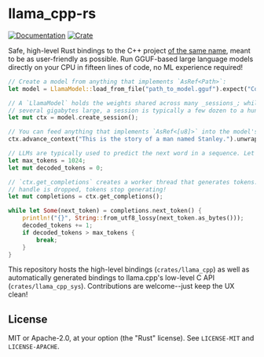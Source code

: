# llama_cpp-rs

[![Documentation](https://docs.rs/llama_cpp/badge.svg)](https://docs.rs/llama_cpp/)
[![Crate](https://img.shields.io/crates/v/llama_cpp.svg)](https://crates.io/crates/llama_cpp)

Safe, high-level Rust bindings to the C++ project [of the same name](https://github.com/ggerganov/llama.cpp), meant to
be as user-friendly as possible. Run GGUF-based large language models directly on your CPU in fifteen lines of code, no
ML experience required!

```rust
// Create a model from anything that implements `AsRef<Path>`:
let model = LlamaModel::load_from_file("path_to_model.gguf").expect("Could not load model");

// A `LlamaModel` holds the weights shared across many _sessions_; while your model may be
// several gigabytes large, a session is typically a few dozen to a hundred megabytes!
let mut ctx = model.create_session();

// You can feed anything that implements `AsRef<[u8]>` into the model's context.
ctx.advance_context("This is the story of a man named Stanley.").unwrap();

// LLMs are typically used to predict the next word in a sequence. Let's generate some tokens!
let max_tokens = 1024;
let mut decoded_tokens = 0;

// `ctx.get_completions` creates a worker thread that generates tokens. When the completion
// handle is dropped, tokens stop generating!
let mut completions = ctx.get_completions();

while let Some(next_token) = completions.next_token() {
    println!("{}", String::from_utf8_lossy(next_token.as_bytes()));
    decoded_tokens += 1;
    if decoded_tokens > max_tokens {
        break;
    }
}
```

This repository hosts the high-level bindings (`crates/llama_cpp`) as well as automatically generated bindings to
llama.cpp's low-level C API (`crates/llama_cpp_sys`). Contributions are welcome--just keep the UX clean!

## License

MIT or Apache-2.0, at your option (the "Rust" license). See `LICENSE-MIT` and `LICENSE-APACHE`.